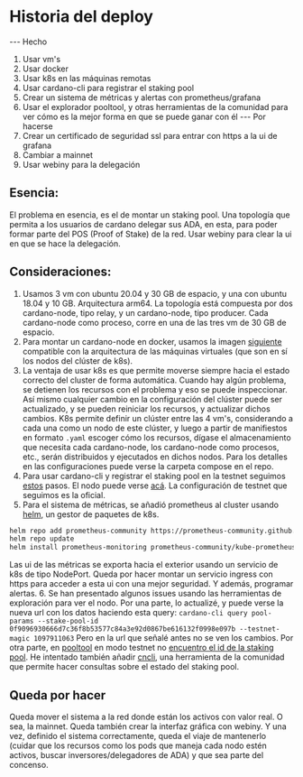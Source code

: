 # Historia del deploy
--- Hecho

1. Usar vm's
2. Usar docker
3. Usar k8s en las máquinas remotas
4. Usar cardano-cli para registrar el staking pool
5. Crear un sistema de métricas y alertas con prometheus/grafana
6. Usar el explorador pooltool, y otras herramientas de la comunidad para ver cómo es la mejor forma en que se puede ganar con él
--- Por hacerse
7. Crear un certificado de seguridad ssl para entrar con https a la ui de grafana
8. Cambiar a mainnet
9. Usar webiny para la delegación

## Esencia:

El problema en esencia, es el de montar un staking pool. Una topología que permita a los usuarios de cardano delegar sus ADA, en esta, para poder formar parte del POS (Proof of Stake) de la red. Usar webiny para clear la ui en que se hace la delegación.


## Consideraciones:

1. Usamos 3 vm con ubuntu 20.04 y 30 GB de espacio, y una con ubuntu 18.04 y 10 GB. Arquitectura arm64. La topología está compuesta por dos cardano-node, tipo relay, y un cardano-node, tipo producer. Cada cardano-node como proceso, corre en una de las tres vm de 30 GB de espacio.
2. Para montar un cardano-node en docker, usamos la imagen [siguiente](https://hub.docker.com/layers/nessusio/cardano-node/dev/images/sha256-54d5b1dbe9f9bb06a7a68f21b75525e524107871f8d70bc3e06934b6360a00fb?context=explore) compatible con la arquitectura de las máquinas virtuales (que son en sí los nodos del clúster de k8s).
3. La ventaja de usar k8s es que permite moverse siempre hacia el estado correcto del cluster de forma automática. Cuando hay algún problema, se detienen los recursos con el problema y eso se puede inspeccionar. Así mismo cualquier cambio en la configuración del clúster puede ser actualizado, y se pueden reiniciar los recursos, y actualizar dichos cambios. K8s permite definir un clúster entre las 4 vm's, considerando a cada una como un nodo de este clúster, y luego a partir de manifiestos en formato `.yaml` escoger cómo los recursos, dígase el almacenamiento que necesita cada cardano-node, los cardano-node como procesos, etc., serán distribuidos y ejecutados en dichos nodos. Para los detalles en las configuraciones puede verse la carpeta compose en el repo.
4. Para usar cardano-cli y registrar el staking pool en la testnet seguimos [estos](https://docs.cardano.org/getting-started/operating-a-stake-pool/about-stake-pools) pasos. El nodo puede verse [acá](https://testnet.adatools.io/pools/0f9096930666d7c36f8b53577c84a3e92d0867be616132f0998e097b). La configuración de testnet que seguimos es la oficial.
5. Para el sistema de métricas, se añadió prometheus al cluster usando [helm](https://helm.sh/), un gestor de paquetes de k8s.

```bash
helm repo add prometheus-community https://prometheus-community.github.io/helm-charts
helm repo update
helm install prometheus-monitoring prometheus-community/kube-prometheus-stack --namespace monitoring
```

Las ui de las métricas se exporta hacia el exterior usando un servicio de k8s de tipo NodePort. Queda por hacer montar un servicio ingress con https para acceder a esta ui con una mejor seguridad. Y además, programar alertas.
6. Se han presentado algunos issues usando las herramientas de exploración para ver el nodo. Por una parte, lo actualizé, y puede verse la nueva url con los datos haciendo esta query:
`cardano-cli query pool-params --stake-pool-id 0f9096930666d7c36f8b53577c84a3e92d0867be616132f0998e097b --testnet-magic 1097911063`
Pero en la url que señalé antes no se ven los cambios.
Por otra parte, en [pooltool](https://pooltool.io/) en modo testnet no [encuentro el id de la staking pool](https://forum.cardano.org/t/how-to-check-staking-pool-on-testnet-explorer/59807/6?u=diazrock).
He intentado también añadir [cncli](https://github.com/AndrewWestberg/cncli), una herramienta de la comunidad que permite hacer consultas sobre el estado del staking pool.



## Queda por hacer

Queda mover el sistema a la red donde están los activos con valor real. O sea, la mainnet. Queda también crear la interfaz gráfica con webiny. Y una vez, definido el sistema correctamente, queda el viaje de mantenerlo (cuidar que los recursos como los pods que maneja cada nodo estén activos, buscar inversores/delegadores de ADA) y que sea parte del concenso.